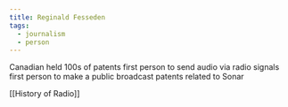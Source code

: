 ```yaml
---
title: Reginald Fesseden
tags:
  - journalism
  - person
---
```

Canadian
held 100s of patents
first person to send audio via radio signals
first person to make a public broadcast
patents related to Sonar 

[[History of Radio]]